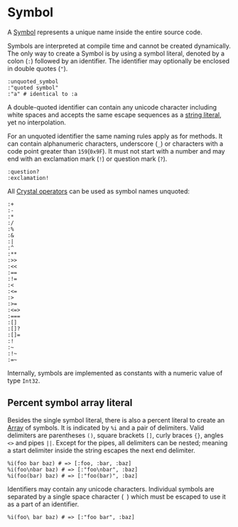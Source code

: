 # Symbol

A [Symbol](http://crystal-lang.org/api/Symbol.html) represents a unique name inside the entire source code.

Symbols are interpreted at compile time and cannot be created dynamically. The only way to create a Symbol is by using a symbol literal, denoted by a colon (`:`) followed by an identifier. The identifier may optionally be enclosed in double quotes (`"`).

```crystal
:unquoted_symbol
:"quoted symbol"
:"a" # identical to :a
```

A double-quoted identifier can contain any unicode character including white spaces and accepts the same escape sequences as a [string literal](./string.html), yet no interpolation.

For an unquoted identifier the same naming rules apply as for methods. It can contain alphanumeric characters, underscore (`_`) or characters with a code point greater than `159`(`0x9F`). It must not start with a number and may end with an exclamation mark (`!`) or question mark (`?`).

```crystal
:question?
:exclamation!
```

All [Crystal operators](../operators.html) can be used as symbol names unquoted:
```crystal
:+
:-
:*
:/
:%
:&
:|
:^
:**
:>>
:<<
:==
:!=
:<
:<=
:>
:>=
:<=>
:===
:[]
:[]?
:[]=
:!
:~
:!~
:=~
```

Internally, symbols are implemented as constants with a numeric value of type `Int32`.

## Percent symbol array literal

Besides the single symbol literal, there is also a percent literal to create an [Array](https://crystal-lang.org/api/Array.html) of symbols. It is indicated by `%i` and a pair of delimiters. Valid delimiters are parentheses `()`, square brackets `[]`, curly braces `{}`, angles `<>` and pipes `||`. Except for the pipes, all delimiters can be nested; meaning a start delimiter inside the string escapes the next end delimiter.

```crystal
%i(foo bar baz) # => [:foo, :bar, :baz]
%i(foo\nbar baz) # => [:"foo\nbar", :baz]
%i(foo(bar) baz) # => [:"foo(bar)", :baz]
```

Identifiers may contain any unicode characters. Individual symbols are separated by a single space character (` `) which must be escaped to use it as a part of an identifier.

```crystal
%i(foo\ bar baz) # => [:"foo bar", :baz]
```
